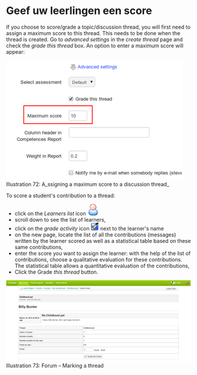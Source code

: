 # Geef uw leerlingen een score

If you choose to score/grade a topic/discussion thread, you will first need to assign a maximum score to this thread. This needs to be done when the thread is created. Go to _advanced settings_ in the _create thread_ page and check the _grade this thread_ box. An option to enter a maximum score will appear:

![](../../.gitbook/assets/graphics14%20%281%29.png)Illustration 72: A_ssigning a maximum score to a discussion thread_

To score a student's contribution to a thread:

* click on the _Learners list_ icon ![](../../.gitbook/assets/graphics167%20%283%29.png)
* scroll down to see the list of learners,
* click on the _grade activity_ icon ![](../../.gitbook/assets/graphics15%20%283%29.gif) next to the learner's name
* on the new page, locate the list of all the contributions \(messages\) written by the learner scored as well as a statistical table based on these same contributions,
* enter the score you want to assign the learner: with the help of the list of contributions, choose a qualitative evaluation for these contributions. The statistical table allows a quantitative evaluation of the contributions,
* Click the Grade _this thread_ button.

![](../../.gitbook/assets/graphics6%20%281%29.png)Illustration 73: Forum – Marking a thread

